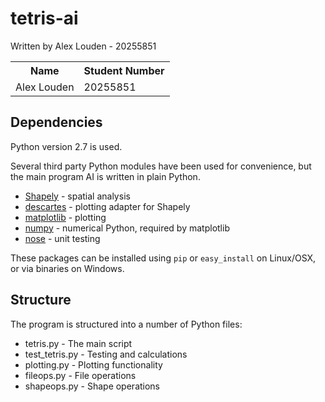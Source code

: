 tetris-ai
=========

Written by Alex Louden - 20255851

<table>
  <tr>
    <th>Name</th><th>Student Number</th>
  </tr>
  <tr>
    <td>Alex Louden</td><td>20255851</td>
  </tr>
</table>

Dependencies
------------

Python version 2.7 is used.

Several third party Python modules have been used for convenience, but the main program AI is written in plain Python.

 * [Shapely](http://toblerity.github.io/shapely/manual.html) - spatial analysis
 * [descartes](https://pypi.python.org/pypi/descartes) - plotting adapter for Shapely
 * [matplotlib](http://matplotlib.org/) - plotting
 * [numpy](http://numpy.scipy.org/) - numerical Python, required by matplotlib
 * [nose](https://nose.readthedocs.org/en/latest/) - unit testing

These packages can be installed using `pip` or `easy_install` on Linux/OSX, or via binaries on Windows.

Structure
---------

The program is structured into a number of Python files:

 * tetris.py - The main script
 * test_tetris.py - Testing and calculations
 * plotting.py - Plotting functionality
 * fileops.py - File operations
 * shapeops.py - Shape operations
